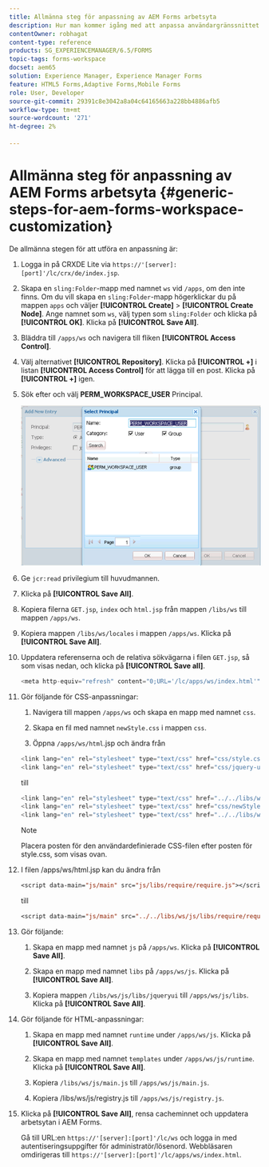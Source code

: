 ```yaml
---
title: Allmänna steg för anpassning av AEM Forms arbetsyta
description: Hur man kommer igång med att anpassa användargränssnittet i Adobe Experience Manager Forms arbetsyta.
contentOwner: robhagat
content-type: reference
products: SG_EXPERIENCEMANAGER/6.5/FORMS
topic-tags: forms-workspace
docset: aem65
solution: Experience Manager, Experience Manager Forms
feature: HTML5 Forms,Adaptive Forms,Mobile Forms
role: User, Developer
source-git-commit: 29391c8e3042a8a04c64165663a228bb4886afb5
workflow-type: tm+mt
source-wordcount: '271'
ht-degree: 2%

---
```


# Allmänna steg för anpassning av AEM Forms arbetsyta {#generic-steps-for-aem-forms-workspace-customization}

De allmänna stegen för att utföra en anpassning är:

1. Logga in på CRXDE Lite via `https://'[server]:[port]'/lc/crx/de/index.jsp`.
1. Skapa en `sling:Folder`-mapp med namnet `ws` vid `/apps`, om den inte finns. Om du vill skapa en `sling:Folder`-mapp högerklickar du på mappen `apps` och väljer **[!UICONTROL Create]** > **[!UICONTROL Create Node]**. Ange namnet som `ws`, välj typen som `sling:Folder` och klicka på **[!UICONTROL OK]**. Klicka på **[!UICONTROL Save All]**.
1. Bläddra till `/apps/ws` och navigera till fliken **[!UICONTROL Access Control]**.
1. Välj alternativet **[!UICONTROL Repository]**. Klicka på **[!UICONTROL +]** i listan **[!UICONTROL Access Control]** för att lägga till en post. Klicka på **[!UICONTROL +]** igen.
1. Sök efter och välj **PERM_WORKSPACE_USER** Principal.

   ![Välj PERM_WORKSPACE_USER som en del av de allmänna stegen för att anpassa HTML Workspace](assets/perm_workspace_user.png)

1. Ge `jcr:read` privilegium till huvudmannen.
1. Klicka på **[!UICONTROL Save All]**.
1. Kopiera filerna `GET.jsp`, `index` och `html.jsp` från mappen `/libs/ws` till mappen `/apps/ws`.
1. Kopiera mappen `/libs/ws/locales` i mappen `/apps/ws`. Klicka på **[!UICONTROL Save All]**.
1. Uppdatera referenserna och de relativa sökvägarna i filen `GET.jsp`, så som visas nedan, och klicka på **[!UICONTROL Save all]**.

   ```javascript
   <meta http-equiv="refresh" content="0;URL='/lc/apps/ws/index.html'" />
   ```

1. Gör följande för CSS-anpassningar:

   1. Navigera till mappen `/apps/ws` och skapa en mapp med namnet `css`.

   1. Skapa en fil med namnet `newStyle.css` i mappen `css`.

   1. Öppna `/apps/ws/html`.jsp och ändra från

   ```javascript
   <link lang="en" rel="stylesheet" type="text/css" href="css/style.css" />
   <link lang="en" rel="stylesheet" type="text/css" href="css/jquery-ui.css"/>
   ```

   till

   ```javascript
   <link lang="en" rel="stylesheet" type="text/css" href="../../libs/ws/css/style.css" />
   <link lang="en" rel="stylesheet" type="text/css" href="css/newStyle.css" />
   <link lang="en" rel="stylesheet" type="text/css" href="../../libs/ws/css/jquery-ui.css"/>
   ```

   >[!NOTE]
   >
   >Placera posten för den användardefinierade CSS-filen efter posten för style.css, som visas ovan.

1. I filen /apps/ws/html.jsp kan du ändra från

   ```jsp
   <script data-main="js/main" src="js/libs/require/require.js"></script>
   ```

   till

   ```jsp
   <script data-main="js/main" src="../../libs/ws/js/libs/require/require.js"></script>
   ```

1. Gör följande:

   1. Skapa en mapp med namnet `js` på `/apps/ws`. Klicka på **[!UICONTROL Save All]**.

   1. Skapa en mapp med namnet `libs` på `/apps/ws/js`. Klicka på **[!UICONTROL Save All]**.

   1. Kopiera mappen `/libs/ws/js/libs/jqueryui` till `/apps/ws/js/libs`. Klicka på **[!UICONTROL Save All]**.

1. Gör följande för HTML-anpassningar:

   1. Skapa en mapp med namnet `runtime` under `/apps/ws/js`. Klicka på **[!UICONTROL Save All]**.

   1. Skapa en mapp med namnet `templates` under `/apps/ws/js/runtime`. Klicka på **[!UICONTROL Save All]**.

   1. Kopiera `/libs/ws/js/main.js` till `/apps/ws/js/main.js`.

   1. Kopiera /libs/ws/js/registry.js till `/apps/ws/js/registry.js`.

1. Klicka på **[!UICONTROL Save All]**, rensa cacheminnet och uppdatera arbetsytan i AEM Forms.

   Gå till URL:en `https://'[server]:[port]'/lc/ws` och logga in med autentiseringsuppgifter för administratör/lösenord. Webbläsaren omdirigeras till `https://'[server]:[port]'/lc/apps/ws/index.html`.
